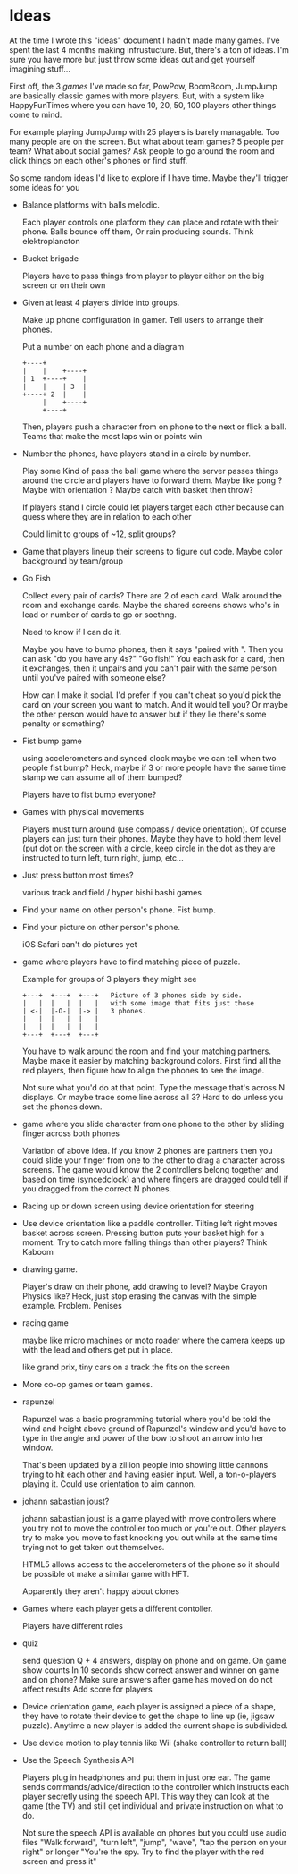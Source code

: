 Ideas
=====

At the time I wrote this "ideas" document I hadn't made many games. I've spent
the last 4 months making infrustucture. But, there's a ton of ideas. I'm sure
you have more but just throw some ideas out and get yourself imagining stuff...

First off, the 3 *games* I've made so far, PowPow, BoomBoom, JumpJump are basically
classic games with more players. But, with a system like HappyFunTimes where you
can have 10, 20, 50, 100 players other things come to mind.

For example playing JumpJump with 25 players is barely managable. Too many people
are on the screen. But what about team games? 5 people per team? What about
social games? Ask people to go around the room and click things on each other's phones
or find stuff.

So some random ideas I'd like to explore if I have time. Maybe they'll trigger some
ideas for you

*   Balance platforms with balls melodic.

    Each player controls one platform they can place and rotate with their phone. Balls bounce off them,
    Or rain producing sounds. Think elektroplancton

*   Bucket brigade

    Players have to pass things from player to player either on the big screen or on their own


*   Given at least 4 players divide into groups.

    Make up phone configuration in gamer. Tell users to arrange their phones.

    Put a number on each phone and a diagram

        +----+
        |    |    +----+
        | 1  +----+    |
        |    |    | 3  |
        +----+ 2  |    |
             |    +----+
             +----+

    Then, players push a character from on phone to the next or flick a ball.
    Teams that make the most laps win or points win

*   Number the phones, have players stand in a circle by number.

    Play some Kind of pass the ball game where the server passes things around
    the circle and players have to forward them. Maybe like pong ?
    Maybe with orientation ? Maybe catch with basket then throw?

    If players stand I circle could let players target each other because can guess
    where they are in relation to each other

    Could limit to groups of ~12, split groups?

*   Game that players lineup their screens to figure out code. Maybe color background by team/group


*   Go Fish

    Collect every pair of cards? There are 2 of each card. Walk around the room and
    exchange cards. Maybe the shared screens shows who's in lead or number of cards
    to go or soethng.

    Need to know if I can do it.

    Maybe you have to bump phones, then it says "paired with <name>". Then you can
    ask "do you have any 4s?"  "Go fish!"  You each ask for a card, then it exchanges,
    then it unpairs and you can't pair with the same person until you've paired with
    someone else?

    How can I make it social. I'd prefer if you can't cheat so you'd pick the card
    on your screen you want to match. And it would tell you? Or maybe the other person
    would have to answer but if they lie there's some penalty or something?

*   Fist bump game

    using accelerometers and synced clock maybe we can tell when
    two people fist bump? Heck, maybe if 3 or more people have
    the same time stamp we can assume all of them bumped?

    Players have to fist bump everyone?

*   Games with physical movements

    Players must turn around (use compass / device orientation).
    Of course players can just turn their phones. Maybe they have
    to hold them level (put dot on the screen with a circle, keep
    circle in the dot as they are instructed to turn left, turn right,
    jump, etc...

*   Just press button most times?

    various track and field / hyper bishi bashi games

*   Find your name on other person's phone. Fist bump.

*   Find your picture on other person's phone.

    iOS Safari can't do pictures yet

*   game where players have to find matching piece of puzzle.

    Example for groups of 3 players they might see

        +---+  +---+  +---+   Picture of 3 phones side by side.
        |   |  |   |  |   |   with some image that fits just those
        | <-|  |-O-|  |-> |   3 phones.
        |   |  |   |  |   |
        |   |  |   |  |   |
        +---+  +---+  +---+

    You have to walk around the room and find your matching partners.
    Maybe make it easier by matching background colors. First find all the red players,
    then figure how to align the phones to see the image.

    Not sure what you'd do at that point. Type the message that's across N
    displays. Or maybe trace some line across all 3? Hard to do unless you
    set the phones down.

*   game where you slide character from one phone to the other by sliding finger across both phones

    Variation of above idea. If you know 2 phones are partners then you could slide
    your finger from one to the other to drag a character across screens. The game would
    know the 2 controllers belong together and based on time (syncedclock) and where fingers
    are dragged could tell if you dragged from the correct N phones.

*   Racing up or down screen using device orientation for steering

*   Use device orientation like a paddle controller. Tilting left
    right moves basket across screen. Pressing button puts your
    basket high for a moment. Try to catch more falling things than other
    players? Think Kaboom

*   drawing game.

    Player's draw on their phone, add drawing to level? Maybe Crayon Physics like?
    Heck, just stop erasing the canvas with the simple example. Problem. Penises

*   racing game

    maybe like micro machines or moto roader where the camera keeps up with the lead
    and others get put in place.

    like grand prix, tiny cars on a track the fits on the screen

*   More co-op games or team games.

*   rapunzel

    Rapunzel was a basic programming tutorial where you'd be told the wind
    and height above ground of Rapunzel's window and you'd have to type in
    the angle and power of the bow to shoot an arrow into her window.

    That's been updated by a zillion people into showing little cannons
    trying to hit each other and having easier input. Well, a ton-o-players
    playing it. Could use orientation to aim cannon.

*   johann sabastian joust?

    johann sabastian joust is a game played with move controllers
    where you try not to move the controller too much or you're out.
    Other players try to make you move to fast knocking you out while
    at the same time trying not to get taken out themselves.

    HTML5 allows access to the accelerometers of the phone so it
    should be possible ot make a similar game with HFT.

    Apparently they aren't happy about clones

*   Games where each player gets a different contoller.

    Players have different roles

*   quiz

    send question Q + 4 answers, display on phone and on game. On game show counts
    In 10 seconds show correct answer and winner on game and on phone?
    Make sure answers after game has moved on do not affect results
    Add score for players

*   Device orientation game, each player is assigned a piece of a shape, they have
    to rotate their device to get the shape to line up (ie, jigsaw puzzle). Anytime
    a new player is added the current shape is subdivided.

*   Use device motion to play tennis like Wii (shake controller to return ball)

*   Use the Speech Synthesis API

    Players plug in headphones and put them in just one ear. The game sends commands/advice/direction
    to the controller which instructs each player secretly using the speech API. This way they
    can look at the game (the TV) and still get individual and private instruction on what to do.

    Not sure the speech API is available on phones but you could use audio files
    "Walk forward", "turn left", "jump", "wave", "tap the person on your right"
    or longer "You're the spy. Try to find the player with the red screen and press it"


